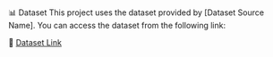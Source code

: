 📊 Dataset
This project uses the dataset provided by [Dataset Source Name].
You can access the dataset from the following link:

🔗 [Dataset Link ](https://www.kaggle.com/datasets/carrie1/ecommerce-data)
